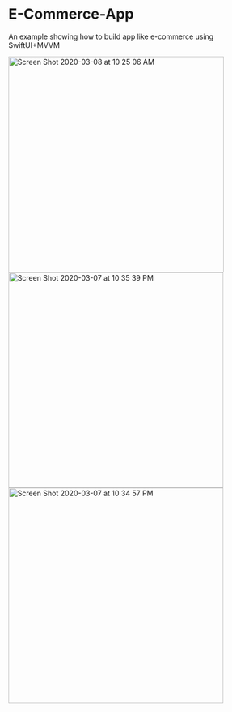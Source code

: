 # E-Commerce-App
An example showing how to build app like e-commerce using SwiftUI+MVVM

<img width="426" alt="Screen Shot 2020-03-08 at 10 25 06 AM" src="https://user-images.githubusercontent.com/30797520/76297371-6242a880-62c0-11ea-925c-a4559ba1f82f.png">
<img width="425" alt="Screen Shot 2020-03-07 at 10 35 39 PM" src="https://user-images.githubusercontent.com/30797520/76297447-80100d80-62c0-11ea-8ee2-339e248e93a3.png">
<img width="425" alt="Screen Shot 2020-03-07 at 10 34 57 PM" src="https://user-images.githubusercontent.com/30797520/76297510-99b15500-62c0-11ea-905f-69954352b67a.png">
